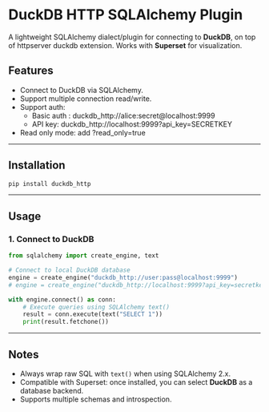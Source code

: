 # DuckDB HTTP SQLAlchemy Plugin

A lightweight SQLAlchemy dialect/plugin for connecting to **DuckDB**, on top of httpserver duckdb extension. Works with **Superset** for visualization.

## Features

- Connect to DuckDB via SQLAlchemy.
- Support multiple connection read/write.
- Support auth:
  - Basic auth : duckdb_http://alice:secret@localhost:9999
  - API key: duckdb_http://localhost:9999?api_key=SECRETKEY
- Read only mode: add ?read_only=true

---

## Installation

```bash
pip install duckdb_http
```

---

## Usage

### 1. Connect to DuckDB

```python
from sqlalchemy import create_engine, text

# Connect to local DuckDB database
engine = create_engine("duckdb_http://user:pass@localhost:9999")
# engine = create_engine("duckdb_http://localhost:9999?api_key=secretkey")

with engine.connect() as conn:
    # Execute queries using SQLAlchemy text()
    result = conn.execute(text("SELECT 1"))
    print(result.fetchone())
```

---

## Notes

- Always wrap raw SQL with `text()` when using SQLAlchemy 2.x.
- Compatible with Superset: once installed, you can select **DuckDB** as a database backend.
- Supports multiple schemas and introspection.
